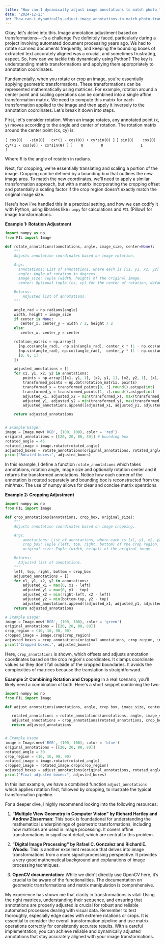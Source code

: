 ```yaml
---
title: "How can I dynamically adjust image annotations to match photo transformations (rotation/crop) in Python?"
date: "2024-12-23"
id: "how-can-i-dynamically-adjust-image-annotations-to-match-photo-transformations-rotationcrop-in-python"
---
```


Okay, let's delve into this. Image annotation adjustment based on transformations—it’s a challenge I've definitely faced, particularly during a project involving automated document processing years ago. We had to rotate scanned documents frequently, and keeping the bounding boxes of extracted text accurately aligned was a crucial, and sometimes frustrating, aspect. So, how can we tackle this dynamically using Python? The key is understanding matrix transformations and applying them appropriately to annotation coordinates.

Fundamentally, when you rotate or crop an image, you're essentially applying geometric transformations. These transformations can be represented mathematically using matrices. For example, rotation around a center point and scaling operations can be combined into a single affine transformation matrix. We need to compute this matrix for each transformation applied to the image and then apply it inversely to the annotation coordinates. Let's break it down into steps.

First, let's consider rotation. When an image rotates, any annotated point (x, y) moves according to the angle and center of rotation. The rotation matrix around the center point (cx, cy) is:

`[ cos(θ)   -sin(θ)   cx*(1 - cos(θ)) + cy*sin(θ) ]`
`[ sin(θ)    cos(θ)   cy*(1 - cos(θ)) - cx*sin(θ) ]`
`[    0        0                 1                ]`

Where θ is the angle of rotation in radians.

Next, for cropping, we're essentially translating and scaling a portion of the image. Cropping can be defined by a bounding box that outlines the new image area. To match the new coordinates, we’ll need to apply a similar transformation approach, but with a matrix incorporating the cropping offset and potentially a scaling factor if the crop region doesn’t exactly match the original image size.

Here's how I've handled this in a practical setting, and how we can codify it with Python, using libraries like `numpy` for calculations and `PIL` (Pillow) for image transformations.

**Example 1: Rotation Adjustment**

```python
import numpy as np
from PIL import Image

def rotate_annotations(annotations, angle, image_size, center=None):
    """
    Adjusts annotation coordinates based on image rotation.

    Args:
      annotations: List of annotations, where each is [x1, y1, x2, y2]
      angle: Angle of rotation in degrees.
      image_size: Tuple (width, height) of the original image.
      center: Optional tuple (cx, cy) for the center of rotation, defaults to image center.

    Returns:
        Adjusted list of annotations.
    """

    angle_rad = np.radians(angle)
    width, height = image_size
    if center is None:
       center_x, center_y = width / 2, height / 2
    else:
       center_x, center_y = center

    rotation_matrix = np.array([
      [np.cos(angle_rad), -np.sin(angle_rad), center_x * (1 - np.cos(angle_rad)) + center_y * np.sin(angle_rad)],
      [np.sin(angle_rad), np.cos(angle_rad),  center_y * (1 - np.cos(angle_rad)) - center_x * np.sin(angle_rad)],
      [0, 0, 1]
    ])

    adjusted_annotations = []
    for x1, y1, x2, y2 in annotations:
        points = np.array([[x1, y1, 1], [x2, y1, 1], [x2, y2, 1], [x1, y2, 1]]).T
        transformed_points = np.dot(rotation_matrix, points)
        transformed_x = transformed_points[0, :].round().astype(int)
        transformed_y = transformed_points[1, :].round().astype(int)
        adjusted_x1, adjusted_x2 = min(transformed_x), max(transformed_x)
        adjusted_y1, adjusted_y2 = min(transformed_y), max(transformed_y)
        adjusted_annotations.append([adjusted_x1, adjusted_y1, adjusted_x2, adjusted_y2])

    return adjusted_annotations


# Example Usage:
image = Image.new('RGB', (100, 100), color = 'red')
original_annotations = [[20, 20, 80, 80]] # bounding box
rotated_angle = 45
rotated_image = image.rotate(rotated_angle)
adjusted_boxes = rotate_annotations(original_annotations, rotated_angle, image.size)
print("Rotated boxes:", adjusted_boxes)

```

In this example, I define a function `rotate_annotations` which takes annotations, rotation angle, image size and optionally rotation center and it returns the transformed annotations. Notice how each corner of the annotation is rotated separately and bounding box is reconstructed from the min/max. The use of numpy allows for clear and concise matrix operations.

**Example 2: Cropping Adjustment**

```python
import numpy as np
from PIL import Image

def crop_annotations(annotations, crop_box, original_size):
    """
    Adjusts annotation coordinates based on image cropping.

    Args:
        annotations: List of annotations, where each is [x1, y1, x2, y2]
        crop_box: Tuple (left, top, right, bottom) of the crop region.
        original_size: Tuple (width, height) of the original image.

    Returns:
      Adjusted list of annotations.
    """
    left, top, right, bottom = crop_box
    adjusted_annotations = []
    for x1, y1, x2, y2 in annotations:
        adjusted_x1 = max(0, x1 - left)
        adjusted_y1 = max(0, y1 - top)
        adjusted_x2 = min(right-left, x2 - left)
        adjusted_y2 = min(bottom-top, y2 - top)
        adjusted_annotations.append([adjusted_x1, adjusted_y1, adjusted_x2, adjusted_y2])
    return adjusted_annotations

# Example Usage:
image = Image.new('RGB', (100, 100), color = 'green')
original_annotations = [[20, 20, 80, 80]]
crop_region = (10, 10, 90, 90)
cropped_image = image.crop(crop_region)
adjusted_boxes = crop_annotations(original_annotations, crop_region, image.size)
print("Cropped boxes:", adjusted_boxes)
```
Here, `crop_annotations` is shown, which offsets and adjusts annotation coordinates based on the crop region's coordinates. It clamps coordinate values so they don't fall outside of the cropped boundaries. It avoids the complexities of matrices because the translation is straightforward.

**Example 3: Combining Rotation and Cropping**
In a real scenario, you’ll likely need a combination of both. Here's a short snippet combining the two:

```python
import numpy as np
from PIL import Image

def adjust_annotations(annotations, angle, crop_box, image_size, center=None):

   rotated_annotations = rotate_annotations(annotations, angle, image_size, center)
   adjusted_annotations = crop_annotations(rotated_annotations, crop_box, image_size)
   return adjusted_annotations


# Example Usage
image = Image.new('RGB', (100, 100), color = 'blue')
original_annotations = [[20, 20, 80, 80]]
rotated_angle = 30
crop_region = (10, 10, 90, 90)
rotated_image = image.rotate(rotated_angle)
cropped_image = rotated_image.crop(crop_region)
adjusted_boxes = adjust_annotations(original_annotations, rotated_angle, crop_region, image.size)
print("Final adjusted boxes:", adjusted_boxes)
```

In this last example, we have a combined function `adjust_annotations` which applies rotation first, followed by cropping, to illustrate the typical transformation pipeline.

For a deeper dive, I highly recommend looking into the following resources:

1.  **"Multiple View Geometry in Computer Vision" by Richard Hartley and Andrew Zisserman:** This book is foundational for understanding the mathematical underpinnings of geometric transformations, including how matrices are used in image processing. It covers affine transformations in significant detail, which are central to this problem.

2.  **"Digital Image Processing" by Rafael C. Gonzalez and Richard E. Woods:** This is another excellent resource that delves into image transformations from a more signal-processing perspective. It provides a very good mathematical background and explanations of image processing techniques.

3.  **OpenCV documentation:** While we didn't directly use OpenCV here, it’s crucial to be aware of the functionalities. The documentation on geometric transformations and matrix manipulation is comprehensive.

My experience has shown me that clarity in transformations is vital. Using the right matrices, understanding their sequence, and ensuring that annotations are properly adjusted is crucial for robust and reliable automated processes dealing with visual data. Remember to test thoroughly, especially edge cases with extreme rotations or crops. It is essential to consider the overall transformation pipeline and use matrix operations correctly for consistently accurate results. With a careful implementation, you can achieve reliable and dynamically adjusted annotations that stay accurately aligned with your image transformations.
